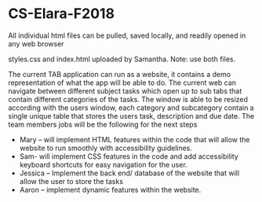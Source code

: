 # CS-Elara-F2018

All individual html files can be pulled, saved locally, and readily opened in any web browser 


styles.css and index.html uploaded by Samantha. Note: use both files.


The current TAB application can run as a website, it contains a demo representation of what the app will be able to do. The current web can navigate between different subject tasks which open up to sub tabs that contain different categories of the tasks. The window is able to be resized according with the users window, each category and subcategory contain a single unique table that stores the users task, description and due date.
The team members jobs will be the following for the next steps
-	Mary – will implement HTML features within the code that will allow the website to run smoothly with accessibility guidelines.
-	Sam- will implement CSS features in the code and add accessibility keyboard shortcuts for easy navigation for the user. 
-	Jessica – Implement the back end/ database of the website that will allow the user to store the tasks 
-	Aaron – implement dynamic features within the website.
